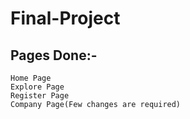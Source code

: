 # Final-Project

## Pages Done:-

```
Home Page
Explore Page
Register Page
Company Page(Few changes are required)
```
